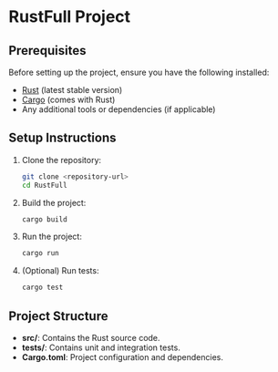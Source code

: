 # RustFull Project



## Prerequisites

Before setting up the project, ensure you have the following installed:

- [Rust](https://www.rust-lang.org/tools/install) (latest stable version)
- [Cargo](https://doc.rust-lang.org/cargo/) (comes with Rust)
- Any additional tools or dependencies (if applicable)

## Setup Instructions

1. Clone the repository:
   ```bash
   git clone <repository-url>
   cd RustFull
   ```

2. Build the project:
   ```bash
   cargo build
   ```

3. Run the project:
   ```bash
   cargo run
   ```

4. (Optional) Run tests:
   ```bash
   cargo test
   ```

## Project Structure

- **src/**: Contains the Rust source code.
- **tests/**: Contains unit and integration tests.
- **Cargo.toml**: Project configuration and dependencies.

